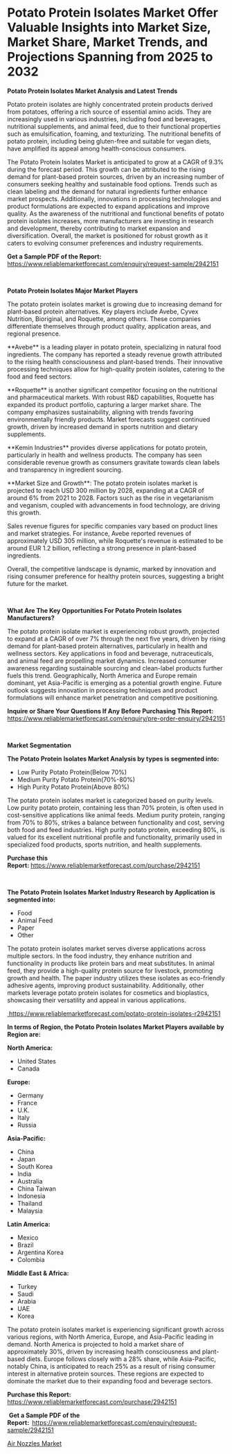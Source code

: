 <p><h1>Potato Protein Isolates Market Offer Valuable Insights into Market Size, Market Share, Market Trends, and Projections Spanning from 2025 to 2032</h1></p><p><strong>Potato Protein Isolates Market Analysis and Latest Trends</strong></p>
<p><p>Potato protein isolates are highly concentrated protein products derived from potatoes, offering a rich source of essential amino acids. They are increasingly used in various industries, including food and beverages, nutritional supplements, and animal feed, due to their functional properties such as emulsification, foaming, and texturizing. The nutritional benefits of potato protein, including being gluten-free and suitable for vegan diets, have amplified its appeal among health-conscious consumers.</p><p>The Potato Protein Isolates Market is anticipated to grow at a CAGR of 9.3% during the forecast period. This growth can be attributed to the rising demand for plant-based protein sources, driven by an increasing number of consumers seeking healthy and sustainable food options. Trends such as clean labeling and the demand for natural ingredients further enhance market prospects. Additionally, innovations in processing technologies and product formulations are expected to expand applications and improve quality. As the awareness of the nutritional and functional benefits of potato protein isolates increases, more manufacturers are investing in research and development, thereby contributing to market expansion and diversification. Overall, the market is positioned for robust growth as it caters to evolving consumer preferences and industry requirements.</p></p>
<p><strong>Get a Sample PDF of the Report:&nbsp;</strong> <a href="https://www.reliablemarketforecast.com/enquiry/request-sample/2942151?utm_campaign=3029&utm_medium=2&utm_source=Github&utm_content=ia&utm_term=15032025&utm_id=potato-protein-isolates">https://www.reliablemarketforecast.com/enquiry/request-sample/2942151</a></p>
<p>&nbsp;</p>
<p><strong>Potato Protein Isolates Major Market Players</strong></p>
<p><p>The potato protein isolates market is growing due to increasing demand for plant-based protein alternatives. Key players include Avebe, Cyvex Nutrition, Bioriginal, and Roquette, among others. These companies differentiate themselves through product quality, application areas, and regional presence.</p><p>**Avebe** is a leading player in potato protein, specializing in natural food ingredients. The company has reported a steady revenue growth attributed to the rising health consciousness and plant-based trends. Their innovative processing techniques allow for high-quality protein isolates, catering to the food and feed sectors.</p><p>**Roquette** is another significant competitor focusing on the nutritional and pharmaceutical markets. With robust R&D capabilities, Roquette has expanded its product portfolio, capturing a larger market share. The company emphasizes sustainability, aligning with trends favoring environmentally friendly products. Market forecasts suggest continued growth, driven by increased demand in sports nutrition and dietary supplements.</p><p>**Kemin Industries** provides diverse applications for potato protein, particularly in health and wellness products. The company has seen considerable revenue growth as consumers gravitate towards clean labels and transparency in ingredient sourcing.</p><p>**Market Size and Growth**: The potato protein isolates market is projected to reach USD 300 million by 2028, expanding at a CAGR of around 6% from 2021 to 2028. Factors such as the rise in vegetarianism and veganism, coupled with advancements in food technology, are driving this growth.</p><p>Sales revenue figures for specific companies vary based on product lines and market strategies. For instance, Avebe reported revenues of approximately USD 305 million, while Roquette's revenue is estimated to be around EUR 1.2 billion, reflecting a strong presence in plant-based ingredients.</p><p>Overall, the competitive landscape is dynamic, marked by innovation and rising consumer preference for healthy protein sources, suggesting a bright future for the market.</p></p>
<p>&nbsp;</p>
<p><strong>What Are The Key Opportunities For Potato Protein Isolates Manufacturers?</strong></p>
<p><p>The potato protein isolate market is experiencing robust growth, projected to expand at a CAGR of over 7% through the next five years, driven by rising demand for plant-based protein alternatives, particularly in health and wellness sectors. Key applications in food and beverage, nutraceuticals, and animal feed are propelling market dynamics. Increased consumer awareness regarding sustainable sourcing and clean-label products further fuels this trend. Geographically, North America and Europe remain dominant, yet Asia-Pacific is emerging as a potential growth engine. Future outlook suggests innovation in processing techniques and product formulations will enhance market penetration and competitive positioning.</p></p>
<p><strong>Inquire or Share Your Questions If Any Before Purchasing This Report:</strong> <a href="https://www.reliablemarketforecast.com/enquiry/pre-order-enquiry/2942151?utm_campaign=3029&utm_medium=2&utm_source=Github&utm_content=ia&utm_term=15032025&utm_id=potato-protein-isolates">https://www.reliablemarketforecast.com/enquiry/pre-order-enquiry/2942151</a></p>
<p>&nbsp;</p>
<p><strong>Market Segmentation</strong></p>
<p><strong>The Potato Protein Isolates Market Analysis by types is segmented into:</strong></p>
<p><ul><li>Low Purity Potato Protein(Below 70%)</li><li>Medium Purity Potato Protein(70%-80%)</li><li>High Purity Potato Protein(Above 80%)</li></ul></p>
<p><p>The potato protein isolates market is categorized based on purity levels. Low purity potato protein, containing less than 70% protein, is often used in cost-sensitive applications like animal feeds. Medium purity protein, ranging from 70% to 80%, strikes a balance between functionality and cost, serving both food and feed industries. High purity potato protein, exceeding 80%, is valued for its excellent nutritional profile and functionality, primarily used in specialized food products, sports nutrition, and health supplements.</p></p>
<p><strong>Purchase this Report:&nbsp;</strong><a href="https://www.reliablemarketforecast.com/purchase/2942151?utm_campaign=3029&utm_medium=2&utm_source=Github&utm_content=ia&utm_term=15032025&utm_id=potato-protein-isolates">https://www.reliablemarketforecast.com/purchase/2942151</a></p>
<p>&nbsp;</p>
<p><strong>The Potato Protein Isolates Market Industry Research by Application is segmented into:</strong></p>
<p><ul><li>Food</li><li>Animal Feed</li><li>Paper</li><li>Other</li></ul></p>
<p><p>The potato protein isolates market serves diverse applications across multiple sectors. In the food industry, they enhance nutrition and functionality in products like protein bars and meat substitutes. In animal feed, they provide a high-quality protein source for livestock, promoting growth and health. The paper industry utilizes these isolates as eco-friendly adhesive agents, improving product sustainability. Additionally, other markets leverage potato protein isolates for cosmetics and bioplastics, showcasing their versatility and appeal in various applications.</p></p>
<p><a href="https://www.reliablemarketforecast.com/potato-protein-isolates-r2942151?utm_campaign=3029&utm_medium=2&utm_source=Github&utm_content=ia&utm_term=15032025&utm_id=potato-protein-isolates">&nbsp;https://www.reliablemarketforecast.com/potato-protein-isolates-r2942151</a></p>
<p><strong>In terms of Region, the Potato Protein Isolates Market Players available by Region are:</strong></p>
<p>
    <p> <strong> North America: </strong>
        <ul>
            <li>United States</li>
            <li>Canada</li>
        </ul>
        </p> 
    <p> <strong> Europe: </strong>
        <ul>
            <li>Germany</li>
            <li>France</li>
            <li>U.K.</li>
            <li>Italy</li>
            <li>Russia</li>
        </ul>
        </p> 
    <p> <strong> Asia-Pacific: </strong>
        <ul>
            <li>China</li>
            <li>Japan</li>
            <li>South Korea</li>
            <li>India</li>
            <li>Australia</li>
            <li>China Taiwan</li>
            <li>Indonesia</li>
            <li>Thailand</li>
            <li>Malaysia</li>
        </ul>
        </p> 
    <p> <strong> Latin America: </strong>
        <ul>
            <li>Mexico</li>
            <li>Brazil</li>
            <li>Argentina Korea</li>
            <li>Colombia</li>
        </ul>
        </p> 
    <p> <strong> Middle East & Africa: </strong>
        <ul>
            <li>Turkey</li>
            <li>Saudi</li>
            <li>Arabia</li>
            <li>UAE</li>
            <li>Korea</li>
        </ul>
    </p>
    </p>
<p><p>The potato protein isolates market is experiencing significant growth across various regions, with North America, Europe, and Asia-Pacific leading in demand. North America is projected to hold a market share of approximately 30%, driven by increasing health consciousness and plant-based diets. Europe follows closely with a 28% share, while Asia-Pacific, notably China, is anticipated to reach 25% as a result of rising consumer interest in alternative protein sources. These regions are expected to dominate the market due to their expanding food and beverage sectors.</p></p>
<p><strong>Purchase this Report: </strong><a href="https://www.reliablemarketforecast.com/purchase/2942151?utm_campaign=3029&utm_medium=2&utm_source=Github&utm_content=ia&utm_term=15032025&utm_id=potato-protein-isolates">https://www.reliablemarketforecast.com/purchase/2942151</a></p>
<p>&nbsp;<strong>Get a Sample PDF of the Report:&nbsp;&nbsp;</strong><a href="https://www.reliablemarketforecast.com/enquiry/request-sample/2942151?utm_campaign=3029&utm_medium=2&utm_source=Github&utm_content=ia&utm_term=15032025&utm_id=potato-protein-isolates">https://www.reliablemarketforecast.com/enquiry/request-sample/2942151</a></p>
<p><strong></strong></p>
<p><p><a href="https://github.com/shewlisapsai/Market-Research-Report-List-1/blob/main/air-nozzles-market.md?utm_campaign=3029&utm_medium=2&utm_source=Github&utm_content=ia&utm_term=15032025&utm_id=potato-protein-isolates">Air Nozzles Market</a></p></p>